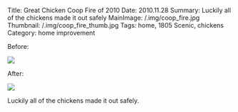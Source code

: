 Title: Great Chicken Coop Fire of 2010
Date: 2010.11.28
Summary: Luckily all of the chickens made it out safely
MainImage: /.img/coop_fire.jpg
Thumbnail: /.img/coop_fire_thumb.jpg
Tags: home, 1805 Scenic, chickens
Category: home improvement

Before:
<p><img src="/.img/chickens/before.jpg" class="smallimg" /></p>

After:
<p><img src="/.img/chickens/after.jpg" class="smallimg" /></p>

Luckily all of the chickens made it out safely.
